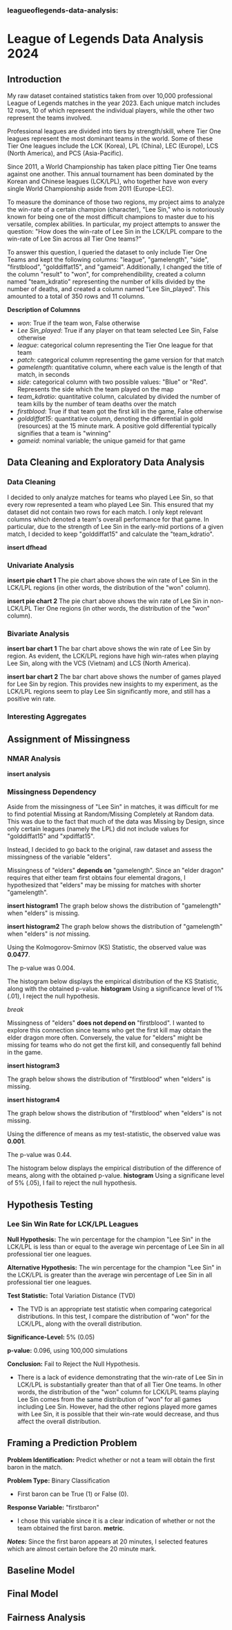 ### leagueoflegends-data-analysis:


# League of Legends Data Analysis 2024

## Introduction

My raw dataset contained statistics taken from over 10,000 professional League of Legends matches in the year 2023. Each unique match includes 12 rows, 10 of which represent the individual players, while the other two represent the teams involved.

Professional leagues are divided into tiers by strength/skill, where Tier One leagues represent the most dominant teams in the world. Some of these Tier One leagues include the LCK (Korea), LPL (China), LEC (Europe), LCS (North America), and PCS (Asia-Pacific). 

Since 2011, a World Championship has taken place pitting Tier One teams against one another. This annual tournament has been dominated by the Korean and Chinese leagues (LCK/LPL), who together have won every single World Championship aside from 2011 (Europe-LEC).

To measure the dominance of those two regions, my project aims to analyze the win-rate of a certain champion (character), "Lee Sin," who is notoriously known for being one of the most difficult champions to master due to his versatile, complex abilities. In particular, my project attempts to answer the question: "How does the win-rate of Lee Sin in the LCK/LPL compare to the win-rate of Lee Sin across all Tier One teams?"

To answer this question, I queried the dataset to only include Tier One Teams and kept the following columns: "league", "gamelength", "side", "firstblood", "golddiffat15", and "gameid". Additionally, I changed the title of the column "result" to "won", for comprehendibility, created a column named "team_kdratio" representing the number of kills divided by the number of deaths, and created a column named "Lee Sin_played". This amounted to a total of 350 rows and 11 columns.

**Description of Columnns**
- *won*: True if the team won, False otherwise
- *Lee Sin_played*: True if any player on that team selected Lee Sin, False otherwise
- *league*: categorical column representing the Tier One league for that team
- *patch*: categorical columm representing the game version for that match
- *gamelength*: quantitative column, where each value is the length of that match, in seconds
- *side*: categorical column with two possible values: "Blue" or "Red". Represents the side which the team played on the map
- *team_kdratio*: quantitative column, calculated by divided the number of team kills by the number of team deaths over the match
- *firstblood*: True if that team got the first kill in the game, False otherwise
- *golddiffat15*: quantitative column, denoting the differential in gold (resources) at the 15 minute mark. A positive gold differential typically signifies that a team is "winning"
- *gameid*: nominal variable; the unique gameid for that game


## Data Cleaning and Exploratory Data Analysis
### Data Cleaning
I decided to only analyze matches for teams who played Lee Sin, so that every row represented a team who played Lee Sin. This ensured that my dataset did not contain two rows for each match. I only kept relevant columns which denoted a team's overall performance for that game. In particular, due to the strength of Lee Sin in the early-mid portions of a given match, I decided to keep "golddiffat15" and calculate the "team_kdratio".

**insert dfhead**

### Univariate Analysis
**insert pie chart 1**
The pie chart above shows the win rate of Lee Sin in the LCK/LPL regions (in other words, the distribution of the "won" column).

**insert pie chart 2**
The pie chart above shows the win rate of Lee Sin in non-LCK/LPL Tier One regions (in other words, the distribution of the "won" column).

### Bivariate Analysis
**insert bar chart 1**
The bar chart above shows the win rate of Lee Sin by region. As evident, the LCK/LPL regions have high win-rates when playing Lee Sin, along with the VCS (Vietnam) and LCS (North America).

**insert bar chart 2**
The bar chart above shows the number of games played for Lee Sin by region. This provides new insights to my experiment, as the LCK/LPL regions seem to play Lee Sin significantly more, and still has a positive win rate.
### Interesting Aggregates

## Assignment of Missingness
### NMAR Analysis
**insert analysis**

### Missingness Dependency
Aside from the missingness of "Lee Sin" in matches, it was difficult for me to find potential Missing at Random/Missing Completely at Random data. This was due to the fact that much of the data was Missing by Design, since only certain leagues (namely the LPL) did not include values for "golddiffat15" and "xpdiffat15". 

Instead, I decided to go back to the original, raw dataset and assess the missingness of the variable "elders".

Missingness of "elders" **depends on** "gamelength". Since an "elder dragon" requires that either team first obtains four elemental dragons, I hypothesized that "elders" may be missing for matches with shorter "gamelength".

**insert histogram1**
The graph below shows the distribution of "gamelength" when "elders" is missing.

**insert histogram2**
The graph below shows the distribution of "gamelength" when "elders" is *not* missing.

Using the Kolmogorov-Smirnov (KS) Statistic, the  observed value was **0.0477**.

The p-value was 0.004.

The histogram below displays the empirical distribution of the KS Statistic, along with the obtained p-value.
**histogram**
Using a significance level of 1% (.01), I reject the null hypothesis.

*break*

Missingness of "elders" **does not depend on** "firstblood". I wanted to explore this connection since teams who get the first kill may obtain the elder dragon more often. Conversely, the value for "elders" might be missing for teams who do not get the first kill, and consequently fall behind in the game.

**insert histogram3**

The graph below shows the distribution of "firstblood" when "elders" is missing.

**insert histogram4**

The graph below shows the distribution of "firstblood" when "elders" is not missing.

Using the difference of means as my test-statistic, the observed value was **0.001**.

The p-value was 0.44.

The histogram below displays the empirical distribution of the difference of means, along with the obtained p-value.
**histogram**
Using a significane level of 5% (.05), I fail to reject the null hypothesis.


## Hypothesis Testing
### Lee Sin Win Rate for LCK/LPL Leagues

**Null Hypothesis:** The win percentage for the champion "Lee Sin" in the LCK/LPL is less than or equal to the average win percentage of Lee Sin in all professional tier one leagues.

**Alternative Hypothesis:** The win percentage for the champion "Lee Sin" in the LCK/LPL is greater than the average win percentage of Lee Sin in all professional tier one leagues.

**Test Statistic:** Total Variation Distance (TVD)
- The TVD is an appropriate test statistic when comparing categorical distributions. In this test, I compare the distribution of "won" for the LCK/LPL, along with the overall distribution.

**Significance-Level:** 5% (0.05)

**p-value:** 0.096, using 100,000 simulations

**Conclusion:** Fail to Reject the Null Hypothesis.
- There is a lack of evidence demonstrating that the win-rate of Lee Sin in LCK/LPL is substantially greater than that of all Tier One teams. In other words, the distribution of the "won" column for LCK/LPL teams playing Lee Sin comes from the same distribution of "won" for all games including Lee Sin. However, had the other regions played more games with Lee Sin, it is possible that their win-rate would decrease, and thus affect the overall distribution.

## Framing a Prediction Problem
**Problem Identification:** Predict whether or not a team will obtain the first baron in the match.

**Problem Type:** Binary Classification
- First baron can be True (1) or False (0).

**Response Variable:** "firstbaron"
- I chose this variable since it is a clear indication of whether or not the team obtained the first baron. **metric**. 

***Notes:*** Since the first baron appears at 20 minutes, I selected features which are almost certain before the 20 minute mark. 

## Baseline Model

## Final Model

## Fairness Analysis
